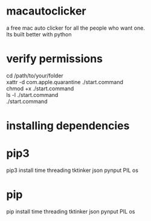 # macautoclicker
a free mac auto clicker for all the people who want one. <br>
Its built better with python

# verify permissions

cd /path/to/your/folder<br>
xattr -d com.apple.quarantine ./start.command<br>
chmod +x ./start.command<br>
ls -l ./start.command<br>
./start.command<br>

# installing dependencies 
# pip3
pip3 install time threading tktinker json pynput PIL os

# pip
pip install time threading tktinker json pynput PIL os
